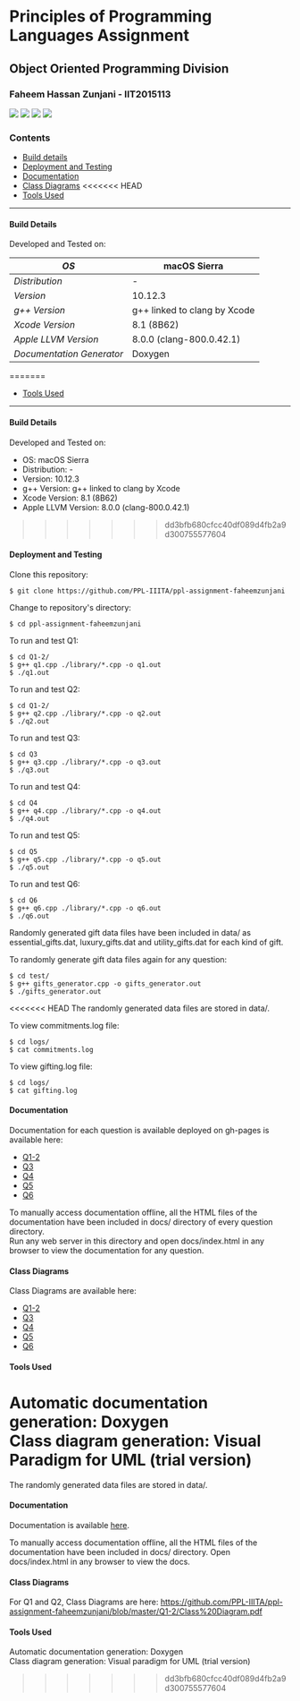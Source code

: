 # Principles of Programming Languages Assignment

## Object Oriented Programming Division  
### Faheem Hassan Zunjani - IIT2015113

<span><img src="https://img.shields.io/badge/language-c%2B%2B-brightgreen.svg"/></span>
<span><img src="https://img.shields.io/badge/completion-58.33%25-yellow.svg"/></span>
<span><img src="https://img.shields.io/badge/xcode-8.1-blue.svg"/></span>
<span><img src="https://img.shields.io/badge/documentation-Doxygen-red.svg"/></span>

### Contents
* [Build details](#build-details)
* [Deployment and Testing](#deployment-and-testing)
* [Documentation](https://ppl-iiita.github.io/ppl-assignment-faheemzunjani/Q1-2/docs/)
* [Class Diagrams](#class-diagrams)
<<<<<<< HEAD
* [Tools Used](#tools-used)  

---
#### Build Details
Developed and Tested on:  

| *OS* | macOS Sierra |
| --- | --- |
| *Distribution* | - |
| *Version* | 10.12.3 |
| *g++ Version* | g++ linked to clang by Xcode |  
| *Xcode Version* | 8.1 (8B62) |  
| *Apple LLVM Version* | 8.0.0 (clang-800.0.42.1) |
| *Documentation Generator* | Doxygen |
=======
* [Tools Used](#tools-used)    

---
#### Build Details
Developed and Tested on:
* OS: macOS Sierra
* Distribution: -
* Version: 10.12.3
* g++ Version: g++ linked to clang by Xcode
* Xcode Version: 8.1 (8B62)
* Apple LLVM Version: 8.0.0 (clang-800.0.42.1)
>>>>>>> dd3bfb680cfcc40df089d4fb2a9d300755577604

#### Deployment and Testing
Clone this repository:
```
$ git clone https://github.com/PPL-IIITA/ppl-assignment-faheemzunjani
```

Change to repository's directory:
```
$ cd ppl-assignment-faheemzunjani
```

To run and test Q1:
```
$ cd Q1-2/
$ g++ q1.cpp ./library/*.cpp -o q1.out
$ ./q1.out
```

To run and test Q2:
```
$ cd Q1-2/
$ g++ q2.cpp ./library/*.cpp -o q2.out
$ ./q2.out
```

To run and test Q3:
```
$ cd Q3
$ g++ q3.cpp ./library/*.cpp -o q3.out
$ ./q3.out
```

To run and test Q4:
```
$ cd Q4
$ g++ q4.cpp ./library/*.cpp -o q4.out
$ ./q4.out
```

To run and test Q5:
```
$ cd Q5
$ g++ q5.cpp ./library/*.cpp -o q5.out
$ ./q5.out
```

To run and test Q6:
```
$ cd Q6
$ g++ q6.cpp ./library/*.cpp -o q6.out
$ ./q6.out
```
Randomly generated gift data files have been included in data/ as essential_gifts.dat, luxury_gifts.dat and utility_gifts.dat for each kind of gift.  

To randomly generate gift data files again for any question:
```
$ cd test/
$ g++ gifts_generator.cpp -o gifts_generator.out
$ ./gifts_generator.out

```
<<<<<<< HEAD
The randomly generated data files are stored in data/.  

To view commitments.log file:
```
$ cd logs/
$ cat commitments.log
```

To view gifting.log file:
```
$ cd logs/
$ cat gifting.log
```

#### Documentation
Documentation for each question is available deployed on gh-pages is available here:   
- [Q1-2](https://ppl-iiita.github.io/ppl-assignment-faheemzunjani/Q1-2/docs/)
- [Q3](https://ppl-iiita.github.io/ppl-assignment-faheemzunjani/Q3/docs/)
- [Q4](https://ppl-iiita.github.io/ppl-assignment-faheemzunjani/Q4/docs/)
- [Q5](https://ppl-iiita.github.io/ppl-assignment-faheemzunjani/Q5/docs/)
- [Q6](https://ppl-iiita.github.io/ppl-assignment-faheemzunjani/Q6/docs/)

To manually access documentation offline, all the HTML files of the documentation have been included in docs/ directory of every question directory.   
Run any web server in this directory and open docs/index.html in any browser to view the documentation for any question.

#### Class Diagrams
Class Diagrams are available here:   
- [Q1-2](https://github.com/PPL-IIITA/ppl-assignment-faheemzunjani/blob/master/Q1-2/Class%20Diagram.pdf)
- [Q3](https://github.com/PPL-IIITA/ppl-assignment-faheemzunjani/blob/master/Q3/Class%20Diagram.pdf)
- [Q4](https://github.com/PPL-IIITA/ppl-assignment-faheemzunjani/blob/master/Q4/Class%20Diagram.pdf)
- [Q5](https://github.com/PPL-IIITA/ppl-assignment-faheemzunjani/blob/master/Q5/Class%20Diagram.pdf)
- [Q6](https://github.com/PPL-IIITA/ppl-assignment-faheemzunjani/blob/master/Q6/Class%20Diagram.pdf)

#### Tools Used
Automatic documentation generation: Doxygen  
Class diagram generation: Visual Paradigm for UML (trial version)
=======
The randomly generated data files are stored in data/.

#### Documentation
Documentation is available [here](https://ppl-iiita.github.io/ppl-assignment-faheemzunjani/Q1-2/docs/).  

To manually access documentation offline, all the HTML files of the documentation have been included in docs/ directory. Open docs/index.html in any browser to view the docs.

#### Class Diagrams
For Q1 and Q2, Class Diagrams are here: https://github.com/PPL-IIITA/ppl-assignment-faheemzunjani/blob/master/Q1-2/Class%20Diagram.pdf

#### Tools Used
Automatic documentation generation: Doxygen  
Class diagram generation: Visual paradigm for UML (trial version)
>>>>>>> dd3bfb680cfcc40df089d4fb2a9d300755577604
